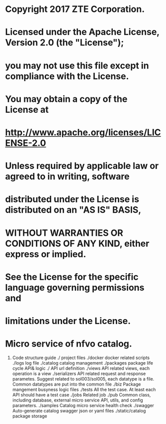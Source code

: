 # Copyright 2017 ZTE Corporation.
#
# Licensed under the Apache License, Version 2.0 (the "License");
# you may not use this file except in compliance with the License.
# You may obtain a copy of the License at
#
#         http://www.apache.org/licenses/LICENSE-2.0
#
# Unless required by applicable law or agreed to in writing, software
# distributed under the License is distributed on an "AS IS" BASIS,
# WITHOUT WARRANTIES OR CONDITIONS OF ANY KIND, either express or implied.
# See the License for the specific language governing permissions and
# limitations under the License.

# Micro service of nfvo catalog.

1. Code structure guide
   ./         project files
   ./docker   docker related scripts
   ./logs     log file
   ./catalog  catalog management
       ./packages      package life cycle API& logic
             ./               API url definition
             ./views          API related views, each operation is a view
             ./serializers    API related request and response parametes.
                              Suggest related to sol003/sol005, each datatype is a file.
                              Common datatypes are put into the common file
             ./biz            Package mangement busyness logic files
             ./tests          All the test case. At least each API should have a test case
       ./jobs      Related job
       ./pub       Common class, including database, external micro service API, utils, and config parameters.
       ./samples   Catalog micro service health check
       ./swagger   Auto-generate catalog swagger json or yaml files
   ./static/catalog  package storage
